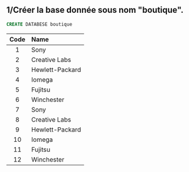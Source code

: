 ## 1/Créer la base donnée sous nom "boutique".
```sql
CREATE DATABESE boutique
```

| Code | Name            |
| :---:|:----------------|
|    1 | Sony            |
|    2 | Creative Labs   |
|    3 | Hewlett-Packard |
|    4 | Iomega          |
|    5 | Fujitsu         |
|    6 | Winchester      |
|    7 | Sony            |
|    8 | Creative Labs   |
|    9 | Hewlett-Packard |
|   10 | Iomega          |
|   11 | Fujitsu         |
|   12 | Winchester      |


